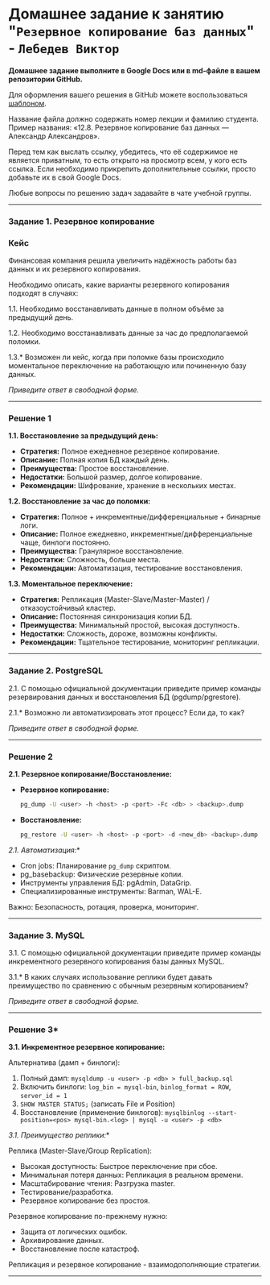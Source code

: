 # Домашнее задание к занятию "`Резервное копирование баз данных`" - `Лебедев Виктор`


**Домашнее задание выполните в Google Docs или в md-файле в вашем репозитории GitHub.** 

Для оформления вашего решения в GitHub можете воспользоваться [шаблоном](https://github.com/netology-code/sys-pattern-homework).

Название файла должно содержать номер лекции и фамилию студента. Пример названия: «12.8. Резервное копирование баз данных — Александр Александров».

Перед тем как выслать ссылку, убедитесь, что её содержимое не является приватным, то есть открыто на просмотр всем, у кого есть ссылка. Если необходимо прикрепить дополнительные ссылки, просто добавьте их в свой Google Docs.

Любые вопросы по решению задач задавайте в чате учебной группы.

---

### Задание 1. Резервное копирование

### Кейс
Финансовая компания решила увеличить надёжность работы баз данных и их резервного копирования. 

Необходимо описать, какие варианты резервного копирования подходят в случаях: 

1.1. Необходимо восстанавливать данные в полном объёме за предыдущий день.

1.2. Необходимо восстанавливать данные за час до предполагаемой поломки.

1.3.* Возможен ли кейс, когда при поломке базы происходило моментальное переключение на работающую или починенную базу данных.

*Приведите ответ в свободной форме.*

---

### Решение 1

**1.1. Восстановление за предыдущий день:**

*   **Стратегия:** Полное ежедневное резервное копирование.
*   **Описание:** Полная копия БД каждый день.
*   **Преимущества:** Простое восстановление.
*   **Недостатки:** Большой размер, долгое копирование.
*   **Рекомендации:** Шифрование, хранение в нескольких местах.

**1.2. Восстановление за час до поломки:**

*   **Стратегия:** Полное + инкрементные/дифференциальные + бинарные логи.
*   **Описание:** Полное ежедневно, инкрементные/дифференциальные чаще, бинлоги постоянно.
*   **Преимущества:** Гранулярное восстановление.
*   **Недостатки:** Сложность, больше места.
*   **Рекомендации:** Автоматизация, тестирование восстановления.

**1.3. Моментальное переключение:**

*   **Стратегия:** Репликация (Master-Slave/Master-Master) / отказоустойчивый кластер.
*   **Описание:** Постоянная синхронизация копии БД.
*   **Преимущества:** Минимальный простой, высокая доступность.
*   **Недостатки:** Сложность, дороже, возможны конфликты.
*   **Рекомендации:** Тщательное тестирование, мониторинг репликации.


---

### Задание 2. PostgreSQL

2.1. С помощью официальной документации приведите пример команды резервирования данных и восстановления БД (pgdump/pgrestore).

2.1.* Возможно ли автоматизировать этот процесс? Если да, то как?

*Приведите ответ в свободной форме.*

---

### Решение 2

**2.1. Резервное копирование/Восстановление:**

*   **Резервное копирование:**
    ```bash
    pg_dump -U <user> -h <host> -p <port> -Fc <db> > <backup>.dump
    ```
*   **Восстановление:**
    ```bash
    pg_restore -U <user> -h <host> -p <port> -d <new_db> <backup>.dump
    ```

**2.1.* Автоматизация:**

*   Cron jobs: Планирование `pg_dump` скриптом.
*   pg_basebackup: Физические резервные копии.
*   Инструменты управления БД: pgAdmin, DataGrip.
*   Специализированные инструменты: Barman, WAL-E.

Важно: Безопасность, ротация, проверка, мониторинг.

---

### Задание 3. MySQL

3.1. С помощью официальной документации приведите пример команды инкрементного резервного копирования базы данных MySQL. 

3.1.* В каких случаях использование реплики будет давать преимущество по сравнению с обычным резервным копированием?

*Приведите ответ в свободной форме.*

---

### Решение 3*

**3.1. Инкрементное резервное копирование:**

Альтернатива (дамп + бинлоги):
1.  Полный дамп: `mysqldump -u <user> -p <db> > full_backup.sql`
2.  Включить бинлоги: `log_bin = mysql-bin`, `binlog_format = ROW`, `server_id = 1`
3.  `SHOW MASTER STATUS;` (записать File и Position)
4.  Восстановление (применение бинлогов): `mysqlbinlog --start-position=<pos> mysql-bin.<log> | mysql -u <user> -p <db>`

**3.1.* Преимущество реплики:**

Реплика (Master-Slave/Group Replication):

*   Высокая доступность: Быстрое переключение при сбое.
*   Минимальная потеря данных: Репликация в реальном времени.
*   Масштабирование чтения: Разгрузка master.
*   Тестирование/разработка.
*   Резервное копирование без простоя.

Резервное копирование по-прежнему нужно:

*   Защита от логических ошибок.
*   Архивирование данных.
*   Восстановление после катастроф.

Репликация и резервное копирование - взаимодополняющие стратегии.

---